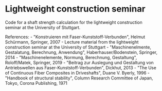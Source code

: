 # Lightweight construction seminar

Code for a shaft strength calculation for the lightweight construction seminar at the University of Stuttgart.

References:
    - "Konstruieren mit Faser-Kunststoff-Verbunden", Helmut Schürmann, Springer, 2007
    - Lecture material from the lightweight construction seminar at the University of Stuttgart
    - "Maschinenelmente, Gestalatung, Berechnung, Anwendung", Haberhauser/Bodenstein, Springer, 2014
    - "Maschinenelemente, Normung, Berechnung, Gestaltung", Roloff/Matek, Springer, 2019
    - "Beitrag zur Auslegung und Gestaltung von Antriebswellen aus Faser-Kunststoff-Verbunden", Dickhut, 2013
    - "The Use of Continuous Fiber Composites in Driveshafts", Duane V. Byerly, 1996
    - "Handbook of structural stability", Column Research Committee of Japan, Tokyo, Corona Publishing, 1971